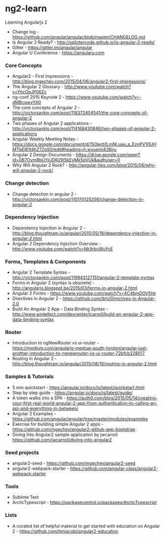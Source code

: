# ng2-learn
Learning Angularjs 2
* Change log - https://github.com/angular/angular/blob/master/CHANGELOG.md
* Is Angular 2 Ready? - http://splintercode.github.io/is-angular-2-ready/
* Gitter - https://gitter.im/angular/angular
* Angular U Conference - https://angularu.com

### Core Concepts
* Angular2 - First Impressions - http://blog.mgechev.com/2015/04/06/angular2-first-impressions/
* The Angular 2 Glossary - http://www.youtube.com/watch?v=YhcOeJP06Zc
* ng-conf 2015 Keynote 2 - https://www.youtube.com/watch?v=-dMBcqwvYA0
* The core concepts of Angular 2 - http://victorsavkin.com/post/118372404541/the-core-concepts-of-angular-2
* Two phases of Angular 2 applications - http://victorsavkin.com/post/114168430846/two-phases-of-angular-2-applications
* Angular Weekly Meeting Notes - https://docs.google.com/document/d/150lerb1LmNLuau_a_EznPV1I1UHMTbEl61t4hZ7ZpS0/edit#heading=h.wyupmi438jru
* Angular 2 Design Documents - https://drive.google.com/open?id=0B7Ovm8bUYiUDR29iSkEyMk5pVUk&authuser=0
* Why Will Angular 2 Rock? - http://angular-tips.com/blog/2015/06/why-will-angular-2-rock/

### Change detection
* Change detection in angular 2 - http://victorsavkin.com/post/110170125256/change-detection-in-angular-2

### Dependency Injection
* Dependency Injection in Angular 2 - http://blog.thoughtram.io/angular/2015/05/18/dependency-injection-in-angular-2.html
* Angular 2 Dependency Injection Overview - http://www.youtube.com/watch?v=Nk9rbcWuYcE

### Forms, Templates & Components
* Angular 2 Template Syntax - http://victorsavkin.com/post/119943127151/angular-2-template-syntax
* Forms in Angular 2 (syntax is obsolete) - http://angularjs.blogspot.be/2015/03/forms-in-angular-2.html
* Angular 2 Forms - https://www.youtube.com/watch?v=4C4bmDOV5hk
* Directives in Angular 2 - https://github.com/ibhi/Directives-in-Angular-2.0
* Build An Angular 2 App – Data Binding Syntax - http://www.wintellect.com/devcenter/jcarroll/build-an-angular-2-app-data-binding-syntax

### Router
* Introduction to ngNewRouter vs ui-router -  https://medium.com/angularjs-meetup-south-london/angular-just-another-introduction-to-ngnewrouter-vs-ui-router-72bfcb228017
* Routing in Angular 2 - http://blog.thoughtram.io/angular/2015/06/16/routing-in-angular-2.html

### Samples & Tutorials
* 5 min quickstart - https://angular.io/docs/js/latest/quickstart.html
* Step by step guide - https://angular.io/docs/js/latest/guide/
* A token walks into a SPA - https://auth0.com/blog/2015/05/14/creating-your-first-real-world-angular-2-app-from-authentication-to-calling-an-api-and-everything-in-between/
* Angular 2 Examples - https://github.com/angular/angular/tree/master/modules/examples
* Exercise for building simple Angular 2 apps - https://github.com/mgechev/angular2-github-app-bootstrap
* Diving Into Angular2 sample application by jwcarroll https://github.com/jwcarroll/diving-into-angular2

### Seed projects
* angular2-seed - https://github.com/mgechev/angular2-seed
* angular2-webpack-starter - https://github.com/angular-class/angular2-webpack-starter

### Tools
* Sublime Text
 * Arctic​Typescript - https://packagecontrol.io/packages/ArcticTypescript
 
### Lists
* A curated list of helpful material to get started with education on Angular 2 -  https://github.com/timjacobi/angular2-education
